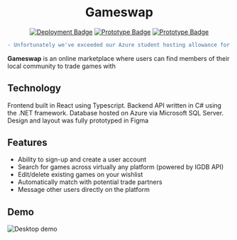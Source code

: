 <h1 align="center">Gameswap</h1>

<p align="center">
<a href="" target="_blank"><img src="https://img.shields.io/badge/Deployment-Down-red?logo=googlechrome&logoColor=lightgray" alt="Deployment Badge" /></a>
<a href="https://www.figma.com/file/ghliT7Nqlq9fKNaj36s1Wm/GameSwap-(Prototype)?type=design&node-id=0-1&mode=design&t=DCdVVjzr45GD8Vr1-0" target="_blank"><img src="https://img.shields.io/badge/Prototype-Desktop-Green?logo=figma&logoColor=lightgray" alt="Prototype Badge" /></a>
<a href="https://www.figma.com/file/ghliT7Nqlq9fKNaj36s1Wm/GameSwap-(Prototype)?type=design&node-id=186-617&mode=design&t=DCdVVjzr45GD8Vr1-0" target="_blank"><img src="https://img.shields.io/badge/Prototype-Mobile-Green?logo=figma&logoColor=lightgray" alt="Prototype Badge" /></a>
</p>

```diff
- Unfortunately we've exceeded our Azure student hosting allowance for the month. Please bear with us as we migrate our deployment to a new hosting provider. -
```

**Gameswap** is an online marketplace where users can find members of their local community to trade games with

## Technology
Frontend built in React using Typescript. Backend API written in C# using the .NET framework. Database hosted on Azure via Microsoft SQL Server. Design and layout was fully prototyped in Figma

## Features
- Ability to sign-up and create a user account 
- Search for games across virtually any platform (powered by IGDB API)
- Edit/delete existing games on your wishlist
- Automatically match with potential trade partners
- Message other users directly on the platform

## Demo
<img src="./public/demo.gif" alt="Desktop demo" />
